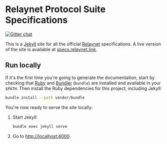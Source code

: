 # Relaynet Protocol Suite Specifications

[![Gitter chat](https://badges.gitter.im/relaynet/community.png)](https://gitter.im/relaynet/community)

This is a [Jekyll](https://jekyllrb.com/) site for all the official [Relaynet](https://relaynet.link/) specifications. A live version of the site is available at [specs.relaynet.link](https://specs.relaynet.link).

## Run locally

If it's the first time you're going to generate the documentation, start by checking that [Ruby](https://www.ruby-lang.org/en/downloads/) and [Bundler](https://rubygems.org/gems/bundler) (`bundle`) are installed and available in your `$PATH`. Then install the Ruby dependencies for this project, including Jekyll:

```bash
bundle install --path vendor/bundle
```

You're now ready to serve the site locally:

1. Start Jekyll:
   ```bash
   bundle exec jekyll serve
   ```
1. Go to [http://localhost:4000](http://localhost:4000).
